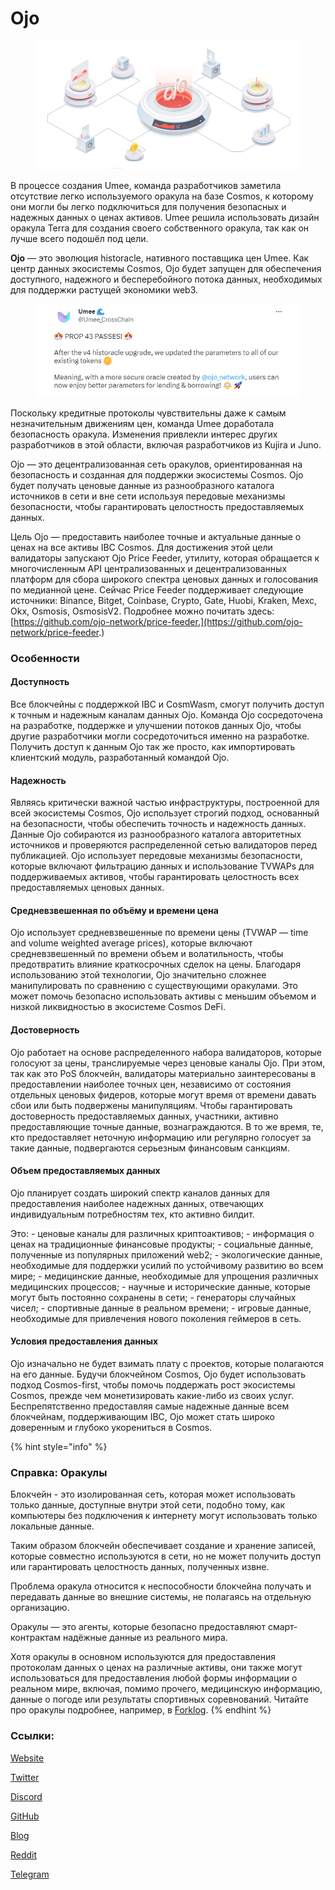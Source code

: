 # Ojo

<figure><img src="../.gitbook/assets/image (27) (1).png" alt=""><figcaption></figcaption></figure>

В процессе создания Umee, команда разработчиков заметила отсутствие легко используемого оракула на базе Cosmos, к которому они могли бы легко подключиться для получения безопасных и надежных данных о ценах активов. Umee решила использовать дизайн оракула Terra для создания своего собственного оракула, так как он лучше всего подошёл под цели.

**Ojo** — это эволюция historacle, нативного поставщика цен Umee. Как центр данных экосистемы Cosmos, Ojo будет запущен для обеспечения доступного, надежного и бесперебойного потока данных, необходимых для поддержки растущей экономики web3.

<figure><img src="../.gitbook/assets/image (1) (9).png" alt=""><figcaption></figcaption></figure>

Поскольку кредитные протоколы чувствительны даже к самым незначительным движениям цен, команда Umee доработала безопасность оракула. Изменения привлекли интерес других разработчиков в этой области, включая разработчиков из Kujira и Juno.

Ojo — это децентрализованная сеть оракулов, ориентированная на безопасность и созданная для поддержки экосистемы Cosmos. Ojo будет получать ценовые данные из разнообразного каталога источников в сети и вне сети используя передовые механизмы безопасности, чтобы гарантировать целостность предоставляемых данных.

Цель Ojo — предоставить наиболее точные и актуальные данные о ценах на все активы IBC Cosmos. Для достижения этой цели валидаторы запускают Ojo Price Feeder, утилиту, которая обращается к многочисленным API централизованных и децентрализованных платформ для сбора широкого спектра ценовых данных и голосования по медианной цене. Сейчас Price Feeder поддерживает следующие источники: Binance, Bitget, Coinbase, Crypto, Gate, Huobi, Kraken, Mexc, Okx, Osmosis, OsmosisV2. Подробнее можно почитать здесь: [https://github.com/ojo-network/price-feeder.](https://github.com/ojo-network/price-feeder.)

### Особенности

#### Доступность

Все блокчейны с поддержкой IBC и CosmWasm, смогут получить доступ к точным и надежным каналам данных Ojo. Команда Ojo сосредоточена на разработке, поддержке и улучшении потоков данных Ojo, чтобы другие разработчики могли сосредоточиться именно на разработке. Получить доступ к данным Ojo так же просто, как импортировать клиентский модуль, разработанный командой Ojo.

#### Надежность

Являясь критически важной частью инфраструктуры, построенной для всей экосистемы Cosmos, Ojo использует строгий подход, основанный на безопасности, чтобы обеспечить точность и надежность данных. Данные Ojo собираются из разнообразного каталога авторитетных источников и проверяются распределенной сетью валидаторов перед публикацией. Ojo использует передовые механизмы безопасности, которые включают фильтрацию данных и использование TVWAPs для поддерживаемых активов, чтобы гарантировать целостность всех предоставляемых ценовых данных.

#### Средневзвешенная по объёму и времени цена

Ojo использует средневзвешенные по времени цены (TVWAP — time and volume weighted average prices), которые включают средневзвешенный по времени объем и волатильность, чтобы предотвратить влияние краткосрочных сделок на цены. Благодаря использованию этой технологии, Ojo значительно сложнее манипулировать по сравнению с существующими оракулами. Это может помочь безопасно использовать активы с меньшим объемом и низкой ликвидностью в экосистеме Cosmos DeFi.

#### Достоверность

Ojo работает на основе распределенного набора валидаторов, которые голосуют за цены, транслируемые через ценовые каналы Ojo. При этом, так как это PoS блокчейн, валидаторы материально заинтересованы в предоставлении наиболее точных цен, независимо от состояния отдельных ценовых фидеров, которые могут время от времени давать сбои или быть подвержены манипуляциям. Чтобы гарантировать достоверность предоставляемых данных, участники, активно предоставляющие точные данные, вознаграждаются. В то же время, те, кто предоставляет неточную информацию или регулярно голосует за такие данные, подвергаются серьезным финансовым санкциям.

#### Объем предоставляемых данных

Ojo планирует создать широкий спектр каналов данных для предоставления наиболее надежных данных, отвечающих индивидуальным потребностям тех, кто активно билдит.

Это: - ценовые каналы для различных криптоактивов; - информация о ценах на традиционные финансовые продукты; - социальные данные, полученные из популярных приложений web2; - экологические данные, необходимые для поддержки усилий по устойчивому развитию во всем мире; - медицинские данные, необходимые для упрощения различных медицинских процессов; - научные и исторические данные, которые могут быть постоянно сохранены в сети; - генераторы случайных чисел; - спортивные данные в реальном времени; - игровые данные, необходимые для привлечения нового поколения геймеров в сеть.

#### Условия предоставления данных

Ojo изначально не будет взимать плату с проектов, которые полагаются на его данные. Будучи блокчейном Cosmos, Ojo будет использовать подход Cosmos-first, чтобы помочь поддержать рост экосистемы Cosmos, прежде чем монетизировать какие-либо из своих услуг. Беспрепятственно предоставляя самые надежные данные всем блокчейнам, поддерживающим IBC, Ojo может стать широко доверенным и глубоко укорениться в Cosmos.

{% hint style="info" %}
### Справка: Оракулы

Блокчейн - это изолированная сеть, которая может использовать только данные, доступные внутри этой сети, подобно тому, как компьютеры без подключения к интернету могут использовать только локальные данные.

Таким образом блокчейн обеспечивает создание и хранение записей, которые совместно используются в сети, но не может получить доступ или гарантировать целостность данных, полученных извне.

Проблема оракула относится к неспособности блокчейна получать и передавать данные во внешние системы, не полагаясь на отдельную организацию.

Оракулы — это агенты, которые безопасно предоставляют смарт-контрактам надёжные данные из реального мира.

Хотя оракулы в основном используются для предоставления протоколам данных о ценах на различные активы, они также могут использоваться для предоставления любой формы информации о реальном мире, включая, помимо прочего, медицинскую информацию, данные о погоде или результаты спортивных соревнований. Читайте про оракулы подробнее, например, в [Forklog](https://forklog.com/cryptorium/chto-takoe-blockchain-oracle).
{% endhint %}

### Ссылки:

[Website](https://ojo.network/)

[Twitter](https://twitter.com/ojo\_network)

[Discord](https://discord.com/invite/wWQAhU9q4y)

[GitHub](https://github.com/ojo-network/ojo)

[Blog](https://blog.ojo.network/)

[Reddit](https://www.reddit.com/r/OjoNetwork/)

[Telegram](https://t.me/OjoNetwork)
